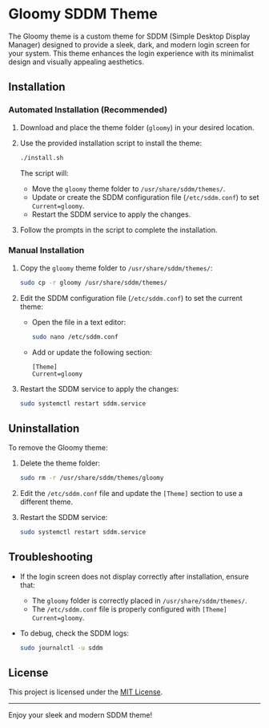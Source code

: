 # Gloomy SDDM Theme

The Gloomy theme is a custom theme for SDDM (Simple Desktop Display Manager) designed to provide a sleek, dark, and modern login screen for your system. This theme enhances the login experience with its minimalist design and visually appealing aesthetics.

## Installation

### Automated Installation (Recommended)
1. Download and place the theme folder (`gloomy`) in your desired location.
2. Use the provided installation script to install the theme:
   ```bash
   ./install.sh
   ```
   The script will:
   - Move the `gloomy` theme folder to `/usr/share/sddm/themes/`.
   - Update or create the SDDM configuration file (`/etc/sddm.conf`) to set `Current=gloomy`.
   - Restart the SDDM service to apply the changes.

3. Follow the prompts in the script to complete the installation.

### Manual Installation
1. Copy the `gloomy` theme folder to `/usr/share/sddm/themes/`:
   ```bash
   sudo cp -r gloomy /usr/share/sddm/themes/
   ```

2. Edit the SDDM configuration file (`/etc/sddm.conf`) to set the current theme:
   - Open the file in a text editor:
     ```bash
     sudo nano /etc/sddm.conf
     ```
   - Add or update the following section:
     ```
     [Theme]
     Current=gloomy
     ```

3. Restart the SDDM service to apply the changes:
   ```bash
   sudo systemctl restart sddm.service
   ```

## Uninstallation
To remove the Gloomy theme:
1. Delete the theme folder:
   ```bash
   sudo rm -r /usr/share/sddm/themes/gloomy
   ```

2. Edit the `/etc/sddm.conf` file and update the `[Theme]` section to use a different theme.

3. Restart the SDDM service:
   ```bash
   sudo systemctl restart sddm.service
   ```

## Troubleshooting
- If the login screen does not display correctly after installation, ensure that:
  - The `gloomy` folder is correctly placed in `/usr/share/sddm/themes/`.
  - The `/etc/sddm.conf` file is properly configured with `[Theme] Current=gloomy`.

- To debug, check the SDDM logs:
  ```bash
  sudo journalctl -u sddm
  ```

## License
This project is licensed under the [MIT License](LICENSE).

--- 

Enjoy your sleek and modern SDDM theme!

